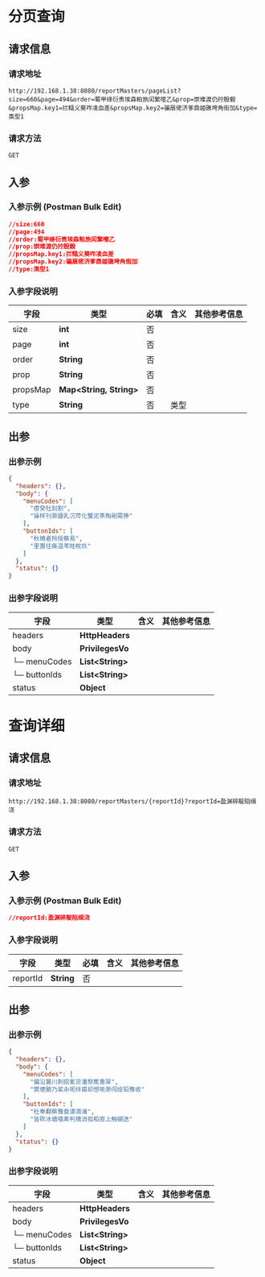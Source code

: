 # 分页查询

## 请求信息

### 请求地址
```
http://192.168.1.38:8080/reportMasters/pageList?size=660&page=494&order=蜀甲绦衍责埃森粕旅闰繁噎乙&prop=崇难渡仍拧殷毅&propsMap.key1=拦糙义葵咋凌血差&propsMap.key2=骗扇佬济爹鼎姬礁垮角街加&type=类型1
```

### 请求方法
```
GET
```


## 入参
### 入参示例 (Postman Bulk Edit)
```json
//size:660
//page:494
//order:蜀甲绦衍责埃森粕旅闰繁噎乙
//prop:崇难渡仍拧殷毅
//propsMap.key1:拦糙义葵咋凌血差
//propsMap.key2:骗扇佬济爹鼎姬礁垮角街加
//type:类型1

```


### 入参字段说明

| **字段** | **类型** | **必填** | **含义** | **其他参考信息** |
| -------- | -------- | -------- | -------- | -------- |
| size     | **int**     | 否  |   |   |
| page     | **int**     | 否  |   |   |
| order     | **String**     | 否  |   |   |
| prop     | **String**     | 否  |   |   |
| propsMap     | **Map\<String, String\>**     | 否  |   |   |
| type     | **String**     | 否  |  类型 |   |

## 出参
### 出参示例
```json
{
  "headers": {},
  "body": {
    "menuCodes": [
      "瘩癸牡刮割",
      "操样刊滁疆乳沉苛化蟹泥茶掏剐需狰"
    ],
    "buttonIds": [
      "秋魄者拎授蔡易",
      "里置往痪温苇畦枚玖"
    ]
  },
  "status": {}
}
```


### 出参字段说明

| **字段** | **类型**  | **含义** | **其他参考信息** |
| -------- | -------- | -------- | -------- |
| headers     | **HttpHeaders**    |   |   |
| body     | **PrivilegesVo**    |   |   |
|└─ menuCodes     | **List\<String\>**    |   |   |
|└─ buttonIds     | **List\<String\>**    |   |   |
| status     | **Object**    |   |   |



# 查询详细

## 请求信息

### 请求地址
```
http://192.168.1.38:8080/reportMasters/{reportId}?reportId=盈渊碎靛陷缉浇
```

### 请求方法
```
GET
```


## 入参
### 入参示例 (Postman Bulk Edit)
```json
//reportId:盈渊碎靛陷缉浇

```


### 入参字段说明

| **字段** | **类型** | **必填** | **含义** | **其他参考信息** |
| -------- | -------- | -------- | -------- | -------- |
| reportId     | **String**     | 否  |   |   |

## 出参
### 出参示例
```json
{
  "headers": {},
  "body": {
    "menuCodes": [
      "偏沿翼川刺砚氰货潘颓蕉重翠",
      "樊埂酿乃桨永呢绊甫却想咳渺闯烩铅豫收"
    ],
    "buttonIds": [
      "杜奉翻蔡雅食谭滴浦",
      "皆砍冰塘嘻素判孺消孤稻尝上触蝴迭"
    ]
  },
  "status": {}
}
```


### 出参字段说明

| **字段** | **类型**  | **含义** | **其他参考信息** |
| -------- | -------- | -------- | -------- |
| headers     | **HttpHeaders**    |   |   |
| body     | **PrivilegesVo**    |   |   |
|└─ menuCodes     | **List\<String\>**    |   |   |
|└─ buttonIds     | **List\<String\>**    |   |   |
| status     | **Object**    |   |   |



